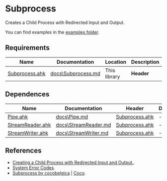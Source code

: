 # Subprocess

Creates a Child Process with Redirected Input and Output.

You can find examples in the [examples folder](examples).

## Requirements

| Name | Documentation | Location | Description
| -------- | -------- | -------- | -------- |
| [Subprocess.ahk](Subprocess.ahk) | [docs\Subprocess.md](docs/Subprocess.md) | This library | **Header** |

## Dependences

| Name | Documentation | Header | Description |
| -------- | -------- | -------- | -------- |
| [Pipe.ahk](Pipe.ahk) | [docs\Pipe.md](docs/Pipe.md) | [Subprocess.ahk](Subprocess.ahk) | - |
| [StreamReader.ahk](StreamReader.ahk) | [docs\StreamReader.md](docs/StreamReader.md) | [Subprocess.ahk](Subprocess.ahk) | - |
| [StreamWriter.ahk](StreamWriter.ahk) | [docs\StreamWriter.md](docs/StreamWriter.md) | [Subprocess.ahk](Subprocess.ahk) | - |

## References

- [Creating a Child Process with Redirected Input and Output.](https://docs.microsoft.com/en-us/windows/desktop/ProcThread/creating-a-child-process-with-redirected-input-and-output).
- [System Error Codes](https://docs.microsoft.com/en-us/windows/desktop/debug/system-error-codes--0-499-).
- [Subprocess by cocobelgica](https://github.com/cocobelgica/AutoHotkey-Util/blob/master/Subprocess.ahk) | [Coco](https://www.autohotkey.com/boards/memberlist.php?mode=viewprofile&u=64).

